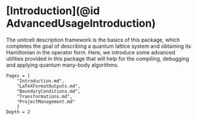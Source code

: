 # [Introduction](@id AdvancedUsageIntroduction)

The unitcell description framework is the basics of this package, which completes the goal of describing a quantum lattice system and obtaining its Hamiltonian in the operator form. Here, we introduce some advanced utilities provided in this package that will help for the compiling, debugging and applying quantum many-body algorithms.

```@contents
Pages = [
    "Introduction.md",
    "LaTeXFormatOutputs.md",
    "BoundaryConditions.md",
    "Transformations.md",
    "ProjectManagement.md"
    ]
Depth = 2
```